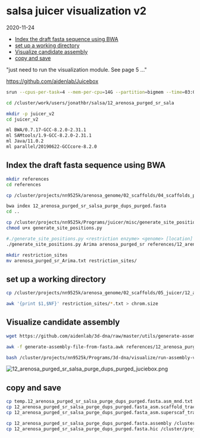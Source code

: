 salsa juicer visualization v2
================
2020-11-24

  - [Index the draft fasta sequence using
    BWA](#index-the-draft-fasta-sequence-using-bwa)
  - [set up a working directory](#set-up-a-working-directory)
  - [Visualize candidate assembly](#visualize-candidate-assembly)
  - [copy and save](#copy-and-save)

"just need to run the visualization module. See page 5 …"

https://github.com/aidenlab/Juicebox

``` bash
srun --cpus-per-task=4 --mem-per-cpu=14G --partition=bigmem --time=03:00:00 --account=nn9525k --pty bash -i

cd /cluster/work/users/jonathbr/salsa/12_arenosa_purged_sr_sala

mkdir -p juicer_v2
cd juicer_v2

ml BWA/0.7.17-GCC-8.2.0-2.31.1
ml SAMtools/1.9-GCC-8.2.0-2.31.1
ml Java/11.0.2
ml parallel/20190622-GCCcore-8.2.0
```

## Index the draft fasta sequence using BWA

``` bash
mkdir references
cd references

cp /cluster/projects/nn9525k/arenosa_genome/02_scaffolds/04_scaffolds_purge_dups/12_arenosa_purged_sr_salsa_purge_dups_purged.fasta .

bwa index 12_arenosa_purged_sr_salsa_purge_dups_purged.fasta
cd ..
```

``` bash
cp /cluster/projects/nn9525k/Programs/juicer/misc/generate_site_positions.py .
chmod u+x generate_site_positions.py

#./generate_site_positions.py <restriction enzyme> <genome> [location]
./generate_site_positions.py Arima arenosa_purged_sr references/12_arenosa_purged_sr_salsa_purge_dups_purged.fasta  #creates arenosa_purged_sr_Arima.txt 

mkdir restriction_sites
mv arenosa_purged_sr_Arima.txt restriction_sites/
```

## set up a working directory

``` bash
cp /cluster/projects/nn9525k/arenosa_genome/02_scaffolds/05_juicer/12_arenosa_purged_sr_sala_juicer/merged_nodups.txt .
```

``` bash
awk '{print $1,$NF}' restriction_sites/*.txt > chrom.size
```

## Visualize candidate assembly

``` bash
wget https://github.com/aidenlab/3d-dna/raw/master/utils/generate-assembly-file-from-fasta.awk

awk -f generate-assembly-file-from-fasta.awk references/12_arenosa_purged_sr_salsa_purge_dups_purged.fasta > 12_arenosa_purged_sr_salsa_purge_dups_purged.fasta.assembly 

bash /cluster/projects/nn9525k/Programs/3d-dna/visualize/run-assembly-visualizer.sh 12_arenosa_purged_sr_salsa_purge_dups_purged.fasta.assembly merged_nodups.txt
```

![12\_arenosa\_purged\_sr\_salsa\_purge\_dups\_purged\_juciebox.png](12_arenosa_purged_sr_salsa_purge_dups_purged_juciebox.png)

## copy and save

``` bash
cp temp.12_arenosa_purged_sr_salsa_purge_dups_purged.fasta.asm_mnd.txt /cluster/projects/nn9525k/arenosa_genome/02_scaffolds/05_juicer/12_arenosa_purged_sr_sala_juicer/assembly_hic
cp 12_arenosa_purged_sr_salsa_purge_dups_purged.fasta_asm.scaffold_track.txt /cluster/projects/nn9525k/arenosa_genome/02_scaffolds/05_juicer/12_arenosa_purged_sr_sala_juicer/assembly_hic
cp 12_arenosa_purged_sr_salsa_purge_dups_purged.fasta_asm.superscaf_track.txt /cluster/projects/nn9525k/arenosa_genome/02_scaffolds/05_juicer/12_arenosa_purged_sr_sala_juicer/assembly_hic

cp 12_arenosa_purged_sr_salsa_purge_dups_purged.fasta.assembly /cluster/projects/nn9525k/arenosa_genome/02_scaffolds/05_juicer/12_arenosa_purged_sr_sala_juicer/assembly_hic
cp 12_arenosa_purged_sr_salsa_purge_dups_purged.fasta.hic /cluster/projects/nn9525k/arenosa_genome/02_scaffolds/05_juicer/12_arenosa_purged_sr_sala_juicer/assembly_hic
```
